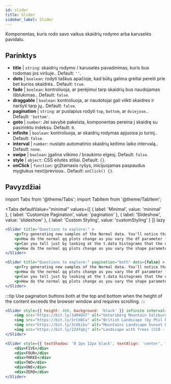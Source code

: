 ```yaml
---
id: slider 
title: Slider
sidebar_label: Slider
---
```


Komponentas, kuris rodo savo vaikus skaidrių rodymo arba karuselės pavidalu.

## Parinktys

* __title__ | `string`: skaidrių rodymo / karuselės pavadinimas, kuris bus rodomas jos viršuje.. Default: `''`.
* __dots__ | `boolean`: rodyti taškus apačioje, kad būtų galima greitai pereiti prie bet kurios skaidrės.. Default: `true`.
* __fade__ | `boolean`: kontroliuoja, ar perėjimui tarp skaidrių bus naudojamas išblukimas.. Default: `false`.
* __draggable__ | `boolean`: kontroliuoja, ar naudotojai gali vilkti skaidres ir naršyti tarp jų.. Default: `false`.
* __pagination__ | `string`: ar puslapius rodyti `top`, `bottom`, ar `dviejose`.. Default: `'bottom'`.
* __goto__ | `number`: Jei savybė pakeista, komponentas pereina į skaidrę su pasirinktu indeksu. Default: `0`.
* __infinite__ | `boolean`: kontroliuoja, ar skaidrių rodymas apjuosia jo turinį.. Default: `false`.
* __interval__ | `number`: nustato automatinio skaidrių keitimo laiko intervalą.. Default: `none`.
* __swipe__ | `boolean`: įgalina vilkimo / braukimo elgesį. Default: `false`.
* __style__ | `object`: CSS eilutės stiliai. Default: `{}`.
* __onClick__ | `function`: grįžtamasis ryšys, inicijuojamas paspaudus mygtukus next/previous.. Default: `onClick() {}`.


## Pavyzdžiai


import Tabs from '@theme/Tabs';
import TabItem from '@theme/TabItem';

<Tabs
    defaultValue="minimal"
    values={[
        { label: 'Minimal', value: 'minimal' },
        { label: 'Customize Pagination', value: 'pagination' },
        { label: 'Slideshow', value: 'slideshow' },
        { label: 'Custom Styling', value: 'customStyling' }
    ]}
    lazy
>

<TabItem value="minimal">

```jsx live
<Slider title="Questions to explore:" >
    <p>Try generating new samples of the Normal data. You'll notice that the points don't always lie exactly on the line. This is typical variation. As you generate more random realizations of this plot you'll get better calibrated to the kind of deviation you can expect to see from this large a sample of Normal data.</p>
    <p>How do the normal qq plots change as you vary the df parameter for the t-distributed data?</p>
    <p>Can you tell just by looking at the t.data histograms that the data aren't normally distributed? Is it easier to tell from the QQ plots?</p>
    <p>How do the normal qq plots change as you vary the shape parameter in the gamma-distributed data?</p>
</Slider>
```

</TabItem>

<TabItem value="pagination">

```jsx live
<Slider title="Questions to explore:" pagination="both" dots={false} >
    <p>Try generating new samples of the Normal data. You'll notice that the points don't always lie exactly on the line. This is typical variation. As you generate more random realizations of this plot you'll get better calibrated to the kind of deviation you can expect to see from this large a sample of Normal data.</p>
    <p>How do the normal qq plots change as you vary the df parameter for the t-distributed data?</p>
    <p>Can you tell just by looking at the t.data histograms that the data aren't normally distributed? Is it easier to tell from the QQ plots?</p>
    <p>How do the normal qq plots change as you vary the shape parameter in the gamma-distributed data?</p>
</Slider>
```

:::tip
Use pagination buttons both at the top and bottom when the height of the content exceeds the browser window and requires scrolling.
:::

</TabItem>

<TabItem value="slideshow">

```jsx live
<Slider style={{ height: 400, background: 'black' }} infinite interval={2000} >
    <img src="https://bit.ly/3aM4OU7" alt="Untersberg Mountain Salzburg (by Giuseppe Milo, CC BY 3.0)" />
    <img src="https://bit.ly/3rCm0Cu" alt="British Landscape (by Phil Riley, Pixabay License)" />
    <img src="https://bit.ly/3cUkibu" alt="Mountains Landscape Sunset Dusk (Pixabay License)" />
    <img src="https://bit.ly/2Z4fqbj" alt="Landscape with Trees (CC0 - Public Domain)" /> 
</Slider>
```

</TabItem>

<TabItem value="customStyling">

```jsx live
<Slider style={{ textShadow: '0 2px 12px black', textAlign: 'center', fontSize: 90 }} infinite interval={1000} >
    <div>FIVE</div>
    <div>FOUR</div>
    <div>THREE</div>
    <div>TWO</div>
    <div>ONE</div>
    <div>ZERO</div>
</Slider>
```

</TabItem>

</Tabs>


